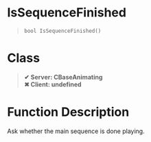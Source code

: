 # IsSequenceFinished
> `bool IsSequenceFinished()`
# Class
> __✔ Server: CBaseAnimating__  
> __✖ Client: undefined__  
# Function Description
Ask whether the main sequence is done playing.
